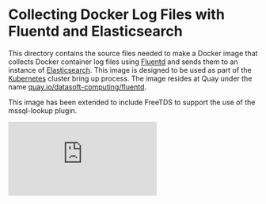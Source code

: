 # Collecting Docker Log Files with Fluentd and Elasticsearch
This directory contains the source files needed to make a Docker image
that collects Docker container log files using [Fluentd][fluentd]
and sends them to an instance of [Elasticsearch][elasticsearch].
This image is designed to be used as part of the [Kubernetes][kubernetes]
cluster bring up process. The image resides at Quay under the name
[quay.io/datasoft-computing/fluentd][image].

This image has been extended to include FreeTDS to support the use of the mssql-lookup plugin.

[fluentd]: http://www.fluentd.org/
[elasticsearch]: https://www.elastic.co/products/elasticsearch
[kubernetes]: https://kubernetes.io
[image]: https://quay.io/repository/fluentd_elasticsearch/fluentd?tab=tags

[![Analytics](https://kubernetes-site.appspot.com/UA-36037335-10/GitHub/cluster/addons/fluentd-elasticsearch/fluentd-es-image/README.md?pixel)]()
